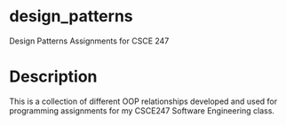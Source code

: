 # design_patterns
Design Patterns Assignments for CSCE 247

# Description
This is a collection of different OOP relationships developed and used for programming assignments
for my CSCE247 Software Engineering class. 
